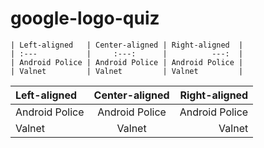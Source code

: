 # google-logo-quiz

```
| Left-aligned   | Center-aligned | Right-aligned  |
| :---           |     :---:      |          ---:  |
| Android Police | Android Police | Android Police |
| Valnet         | Valnet         | Valnet         |
```

| Left-aligned   | Center-aligned | Right-aligned  |
| :---           |     :---:      |          ---:  |
| Android Police | Android Police | Android Police |
| Valnet         | Valnet         | Valnet         |
